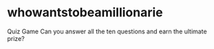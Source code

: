 # whowantstobeamillionarie
Quiz Game
Can you answer all the ten questions and earn the ultimate prize?
